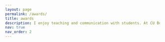 ```yaml
---
layout: page
permalink: /awards/
title: awards
description: I enjoy teaching and communication with students. At CU Boulder I actively take part in teaching. I involed in pedagogy in with role. Here is a brief summary of my teaching.
nav: true
nav_order: 2
---
```

